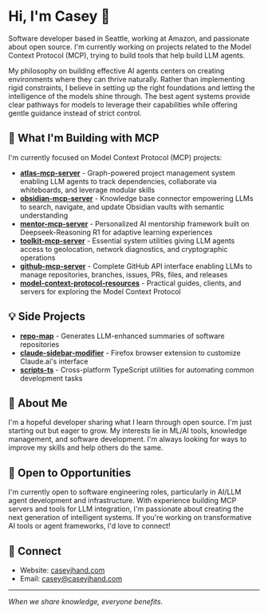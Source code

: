 # Hi, I'm Casey 👋
Software developer based in Seattle, working at Amazon, and passionate about open source. I'm currently working on projects related to the Model Context Protocol (MCP), trying to build tools that help build LLM agents.

My philosophy on building effective AI agents centers on creating environments where they can thrive naturally. Rather than implementing rigid constraints, I believe in setting up the right foundations and letting the intelligence of the models shine through. The best agent systems provide clear pathways for models to leverage their capabilities while offering gentle guidance instead of strict control.

## 🚀 What I'm Building with MCP
I'm currently focused on Model Context Protocol (MCP) projects:
- [**atlas-mcp-server**](https://github.com/cyanheads/atlas-mcp-server) - Graph-powered project management system enabling LLM agents to track dependencies, collaborate via whiteboards, and leverage modular skills
- [**obsidian-mcp-server**](https://github.com/cyanheads/obsidian-mcp-server) - Knowledge base connector empowering LLMs to search, navigate, and update Obsidian vaults with semantic understanding
- [**mentor-mcp-server**](https://github.com/cyanheads/mentor-mcp-server) - Personalized AI mentorship framework built on Deepseek-Reasoning R1 for adaptive learning experiences
- [**toolkit-mcp-server**](https://github.com/cyanheads/toolkit-mcp-server) - Essential system utilities giving LLM agents access to geolocation, network diagnostics, and cryptographic operations
- [**github-mcp-server**](https://github.com/cyanheads/github-mcp-server) - Complete GitHub API interface enabling LLMs to manage repositories, branches, issues, PRs, files, and releases
- [**model-context-protocol-resources**](https://github.com/cyanheads/model-context-protocol-resources) - Practical guides, clients, and servers for exploring the Model Context Protocol

## 💡 Side Projects
- [**repo-map**](https://github.com/cyanheads/repo-map) - Generates LLM-enhanced summaries of software repositories
- [**claude-sidebar-modifier**](https://github.com/cyanheads/claude-sidebar-modifier) - Firefox browser extension to customize Claude.ai's interface
- [**scripts-ts**](https://github.com/cyanheads/scripts-ts) - Cross-platform TypeScript utilities for automating common development tasks

## 🧠 About Me
I'm a hopeful developer sharing what I learn through open source. I'm just starting out but eager to grow. My interests lie in ML/AI tools, knowledge management, and software development. I'm always looking for ways to improve my skills and help others do the same.

## 💼 Open to Opportunities
I'm currently open to software engineering roles, particularly in AI/LLM agent development and infrastructure. With experience building MCP servers and tools for LLM integration, I'm passionate about creating the next generation of intelligent systems. If you're working on transformative AI tools or agent frameworks, I'd love to connect!

## 🔗 Connect
- Website: [caseyjhand.com](https://caseyjhand.com)
- Email: [casey@caseyjhand.com](mailto:casey@caseyjhand.com)

---
*When we share knowledge, everyone benefits.*